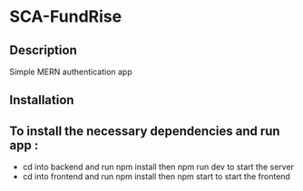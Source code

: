 # SCA-FundRise

## Description

Simple MERN authentication app 

## Installation

## To install the necessary dependencies and run app : 
- cd into backend and run npm install then npm run dev to start the server
- cd into frontend and run npm install then npm start to start the frontend
